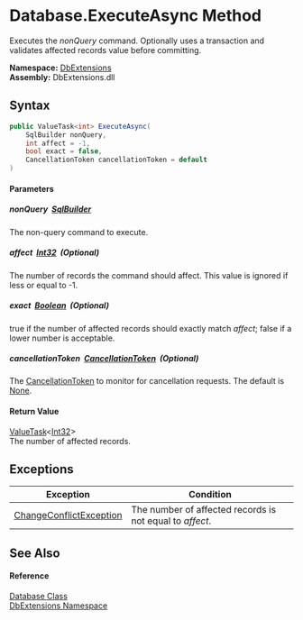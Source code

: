 Database.ExecuteAsync Method
============================
Executes the *nonQuery* command. Optionally uses a transaction and validates affected records value before committing.
  
**Namespace:** [DbExtensions][1]  
**Assembly:** DbExtensions.dll

Syntax
------

```csharp
public ValueTask<int> ExecuteAsync(
	SqlBuilder nonQuery,
	int affect = -1,
	bool exact = false,
	CancellationToken cancellationToken = default
)
```

#### Parameters

##### *nonQuery*  [SqlBuilder][2]
The non-query command to execute.

##### *affect*  [Int32][3]  (Optional)
The number of records the command should affect. This value is ignored if less or equal to -1.

##### *exact*  [Boolean][4]  (Optional)
true if the number of affected records should exactly match *affect*; false if a lower number is acceptable.

##### *cancellationToken*  [CancellationToken][5]  (Optional)
The [CancellationToken][5] to monitor for cancellation requests. The default is [None][6].

#### Return Value
[ValueTask][7]&lt;[Int32][3]>  
The number of affected records.

Exceptions
----------

| Exception                    | Condition                                                |
| ---------------------------- | -------------------------------------------------------- |
| [ChangeConflictException][8] | The number of affected records is not equal to *affect*. |


See Also
--------

#### Reference
[Database Class][9]  
[DbExtensions Namespace][1]  

[1]: ../README.md
[2]: ../SqlBuilder/README.md
[3]: https://learn.microsoft.com/dotnet/api/system.int32
[4]: https://learn.microsoft.com/dotnet/api/system.boolean
[5]: https://learn.microsoft.com/dotnet/api/system.threading.cancellationtoken
[6]: https://learn.microsoft.com/dotnet/api/system.threading.cancellationtoken.none
[7]: https://learn.microsoft.com/dotnet/api/system.threading.tasks.valuetask-1
[8]: ../ChangeConflictException/README.md
[9]: README.md